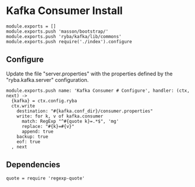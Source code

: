 
# Kafka Consumer Install

    module.exports = []
    module.exports.push 'masson/bootstrap/'
    module.exports.push 'ryba/kafka/lib/commons'
    module.exports.push require('./index').configure

## Configure

Update the file "server.properties" with the properties defined by the
"ryba.kafka.server" configuration.

    module.exports.push name: 'Kafka Consumer # Configure', handler: (ctx, next) ->
      {kafka} = ctx.config.ryba
      ctx.write
        destination: "#{kafka.conf_dir}/consumer.properties"
        write: for k, v of kafka.consumer
          match: RegExp "^#{quote k}=.*$", 'mg'
          replace: "#{k}=#{v}"
          append: true
        backup: true
        eof: true
      , next

## Dependencies

    quote = require 'regexp-quote'





